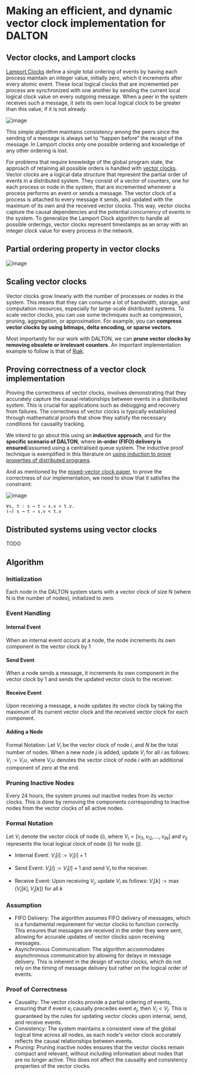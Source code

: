 # Making an efficient, and dynamic vector clock implementation for DALTON

## Vector clocks, and Lamport clocks

[Lamport Clocks](https://amturing.acm.org/p558-lamport.pdf) define a single total ordering of events by having each process maintain an integer value, initially zero, which it increments after every atomic event. These local logical clocks that are incremented per process are synchronized with one another by sending the current local logical clock value on every outgoing message. When a peer in the system receives such a message, it sets its own local logical clock to be greater than this value, if it is not already.

![image](https://github.com/yatindra7/dalton-vector-clock/assets/84220034/1cda7cb1-671c-45a2-b08e-f3a1cabe9da4)

This simple algorithm maintains consistency among the peers since the sending of a message is always set to “happen before” the receipt of the message. In Lamport clocks only one possible ordering and knowledge of any other ordering is lost. 

For problems that require knowledge of the global program state, the approach of retaining all possible orders is handled with [vector clocks](https://en.wikipedia.org/wiki/Vector_clock). Vector clocks are a logical data structure that represent the partial order of events in a distributed system. They consist of a vector of counters, one for each process or node in the system, that are incremented whenever a process performs an event or sends a message. The vector clock of a process is attached to every message it sends, and updated with the maximum of its own and the received vector clocks. This way, vector clocks capture the causal dependencies and the potential concurrency of events in the system. To generalize the Lamport Clock algorithm to handle all possible orderings, vector clocks represent timestamps as an array with an integer clock value for every process in the network.

## Partial ordering property in vector clocks

![image](https://github.com/yatindra7/dalton-vector-clock/assets/84220034/a2ee9651-50fe-45be-8ccd-9959c5648739)

## Scaling vector clocks

Vector clocks grow linearly with the number of processes or nodes in the system. This means that they can consume a lot of bandwidth, storage, and computation resources, especially for large-scale distributed systems. To scale vector clocks, you can use some techniques such as compression, pruning, aggregation, or approximation. For example, you can **compress vector clocks by using bitmaps, delta encoding, or sparse vectors**.

Most importantly for our work with DALTON, we can **prune vector clocks by removing obsolete or irrelevant counters**. An important implementation example to follow is that of [Riak](https://riak.com/posts/technical/vector-clocks-revisited/index.html?p=9545.html).

## Proving correctness of a vector clock implementation

Proving the correctness of vector clocks, involves demonstrating that they accurately capture the causal relationships between events in a distributed system. This is crucial for applications such as debugging and recovery from failures. The correctness of vector clocks is typically established through mathematical proofs that show they satisfy the necessary conditions for causality tracking.

We intend to go about this using an **inductive approach**, and for the **specific scenario of DALTON**, where **in-order (FIFO) delivery is ensured**/assumed using a centralised queue system. The inductive proof technique is exemplified in this literature on [using induction to prove properties of distributed programs](https://citeseerx.ist.psu.edu/document?repid=rep1&type=pdf&doi=e79a4ec0c15296eae91a734671505251d41143fb).

And as mentioned by the [mixed-vector clock paper](https://arxiv.org/pdf/1901.06545.pdf), to prove the correctness of our implementation, we need to show that it satisfies the constraint:

![image](https://github.com/yatindra7/dalton-vector-clock/assets/84220034/ef854d34-c5ff-45a3-8d68-962853d442e2)


```
∀s, t : s → t ⇔ s.v < t.v.
(⇒) s → t ⇒ s.v < t.v
```

## Distributed systems using vector clocks

TODO

## Algorithm

### Initialization
Each node in the DALTON system starts with a vector clock of size N (where N is the number of nodes), initialized to zero.

### Event Handling
#### Internal Event
When an internal event occurs at a node, the node increments its own component in the vector clock by 1

#### Send Event
When a node sends a message, it increments its own component in the vector clock by 1 and sends the updated vector clock to the receiver.

#### Receive Event
Upon receiving a message, a node updates its vector clock by taking the maximum of its current vector clock and the received vector clock for each component.

#### Adding a Node
Formal Notation: Let $V_i$ be the vector clock of node $i$, and $N$ be the total number of nodes. When a new node $j$ is added, update $V_i$ for all $i$ as follows: $V_i := V_i \cup$, where $V_i \cup$ denotes the vector clock of node $i$ with an additional component of zero at the end.

### Pruning Inactive Nodes
Every 24 hours, the system prunes out inactive nodes from its vector clocks. This is done by removing the components corresponding to inactive nodes from the vector clocks of all active nodes.

### Formal Notation

Let $V_i$ denote the vector clock of node (i), where $V_i = [v_{i1}, v_{i2}, ..., v_{iN}]$ and $v_{ij}$ represents the local logical clock of node (i) for node (j).

- Internal Event: $V_i[i] := V_i[i] + 1$

- Send Event: $V_i[i] := V_i[i] + 1$ and send $V_i$ to the receiver.

- Receive Event: Upon receiving $V_j$, update $V_i$ as follows: $V_i[k] := \max(V_i[k], V_j[k])$ for all $k$

### Assumption
- FIFO Delivery: The algorithm assumes FIFO delivery of messages, which is a fundamental requirement for vector clocks to function correctly. This ensures that messages are received in the order they were sent, allowing for accurate updates of vector clocks upon receiving messages.
- Asynchronous Communication: The algorithm accommodates asynchronous communication by allowing for delays in message delivery. This is inherent in the design of vector clocks, which do not rely on the timing of message delivery but rather on the logical order of events.

### Proof of Correctness

- Causality: The vector clocks provide a partial ordering of events, ensuring that if event $e_i$ causally precedes event $e_j$, then $V_{i} < V_{j}$. This is guaranteed by the rules for updating vector clocks upon internal, send, and receive events.
- Consistency: The system maintains a consistent view of the global logical time across all nodes, as each node's vector clock accurately reflects the causal relationships between events.
- Pruning: Pruning inactive nodes ensures that the vector clocks remain compact and relevant, without including information about nodes that are no longer active. This does not affect the causality and consistency properties of the vector clocks.
